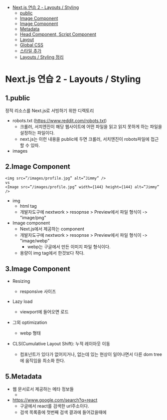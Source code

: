 <!-- TOC -->

- [Next.js 연습 2 - Layouts / Styling](#nextjs-%EC%97%B0%EC%8A%B5-2---layouts--styling)
  - [public](#public)
  - [Image Component](#image-component)
  - [Image Component](#image-component)
  - [Metadata](#metadata)
  - [Head Component, Script Component](#head-component-script-component)
  - [Layout](#layout)
  - [Global CSS](#global-css)
  - [스타일 추가](#%EC%8A%A4%ED%83%80%EC%9D%BC-%EC%B6%94%EA%B0%80)
  - [Layouts / Styling 정리](#layouts--styling-%EC%A0%95%EB%A6%AC)

<!-- /TOC -->

# Next.js 연습 2 - Layouts / Styling

## 1.public

정적 리소스를 Next.js로 서빙하기 위한 디렉토리

- robots.txt (https://www.reddit.com/robots.txt)
  - 크롤러, 서치엔진이 해당 웹사이트에 어떤 파일을 읽고 읽지 못하게 하는 파일을 설정하는 파일이다.
  - next.js는 이런 내용을 public에 두면 크롤러, 서치엔진이 robots파일에 접근 할 수 있따.
- images

## 2.Image Component

```
<img src=”/images/profile.jpg” alt=”Jimmy” />
vs
<Image src=”/images/profile.jpg” width={144} height={144} alt=”Jimmy” />

```

- img
  - html tag
  - 개발자도구에 nextwork > resopnse > Preview에서 파일 형식이 -> "image/png"
- Image component
  - Next.js에서 제공하는 component
  - 개발자도구에 nextwork > resopnse > Preview에서 파일 형식이 -> "image/webp"
    - webp는 구글에서 만든 이미지 파일 형식이다.
  - 용량이 img tag에서 한것보다 작다.

## 3.Image Component

- Resizing
  - responsive 사이즈
- Lazy load
  - viewport에 들어오면 로드
- 그외 optimization

  - webp 형태

- CLS(Cumulative Layout Shift): 누적 레이아웃 이동
  - 컴포넌트가 있다가 없어지거나, 없는데 있는 현상이 일어나면서 다른 dom tree에 움직임을 최소화 한다.

## 5.Metadata

- 웹 문서로서 제공하는 메타 정보들
  - <title>제목</title>
- https://www.google.com/search?q=react
  - 구글에서 react를 검색한 url주소이다.
  - 검색 목록중에 첫번째 검색 결과에 들어갔을때에 <title> 태그에 작성된게 구글 검색 목록 리스트에 반여이 된다.
    - 즉 구글 검색 엔진이 사이트의 title 메타 정보를 크롤링해서 검색 목록에 보여준다.

## 6.Head Component, Script Component

- Head Component
  - title / image / description 등 og(open graph) tag
  - icon
  - third party script(ex. google-analytics..)
- Script Component
  - strategy
    - load하는 stript를 어떤 전략으로 load할지 정할 수 있다.
  - onLoad
    - 페이지가 load가 끝났을때 어떤 동작을 실행할 수 있다.

## 7.Layout

- 공통 컴포넌트로 만들고
  - index.js파일에 파일에서 사용하는 스타일링 "<style jsx>", 전역에서 사용하는 스타일링"<style jsx global>"을 제공하고 있다.
- 모듈 css 하는 방법이 있다.
  "./layout.module.css 라는 CSS 모듈을 만들어 보자"

- .container 클래스 스타일을 만들고
- Layout 에서 해당 클래스네임을 사용하면 css가 적용

## 8.Global CSS

- pages/\_app.js 만들고
- styles/global.css 만들고 전역으로 적용할 스타일을 정의하고
- \_app.js 에서 import ‘../styles/global.css’ 해보자
  - 아래 주소에 global로 설정할 css가 있다.
  - https://nextjs.org/learn/basics/assets-metadata-css/global-styles

## 9.스타일 추가

- components/layout.module.css 에 스타일 추가
- styles/utils.module.css 생성
- components/Layout.js 보강
- pages/index.js 변경

  https://nextjs.org/learn/basics/assets-metadata-css/polishing-layout

## 10.Layouts / Styling 정리

- 정적 리소스 -> /public (robots.txt / images 등)
- Image component -> 이미지 관련 최적화 기능
- Metadata -> Head / Script
- Styling -> styled-jsx / CSS modules
